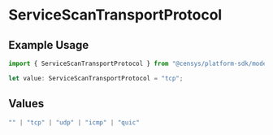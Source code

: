 # ServiceScanTransportProtocol

## Example Usage

```typescript
import { ServiceScanTransportProtocol } from "@censys/platform-sdk/models/components";

let value: ServiceScanTransportProtocol = "tcp";
```

## Values

```typescript
"" | "tcp" | "udp" | "icmp" | "quic"
```